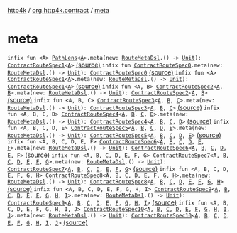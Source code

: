 [http4k](../index.md) / [org.http4k.contract](index.md) / [meta](./meta.md)

# meta

`infix fun <A> `[`PathLens`](../org.http4k.lens/-path-lens/index.md)`<`[`A`](meta.md#A)`>.meta(new: `[`RouteMetaDsl`](-route-meta-dsl/index.md)`.() -> `[`Unit`](https://kotlinlang.org/api/latest/jvm/stdlib/kotlin/-unit/index.html)`): `[`ContractRouteSpec1`](-contract-route-spec1/index.md)`<`[`A`](meta.md#A)`>` [(source)](https://github.com/http4k/http4k/blob/master/http4k-contract/src/main/kotlin/org/http4k/contract/extensions.kt#L43)
`infix fun `[`ContractRouteSpec0`](-contract-route-spec0/index.md)`.meta(new: `[`RouteMetaDsl`](-route-meta-dsl/index.md)`.() -> `[`Unit`](https://kotlinlang.org/api/latest/jvm/stdlib/kotlin/-unit/index.html)`): `[`ContractRouteSpec0`](-contract-route-spec0/index.md) [(source)](https://github.com/http4k/http4k/blob/master/http4k-contract/src/main/kotlin/org/http4k/contract/extensions.kt#L44)
`infix fun <A> `[`ContractRouteSpec1`](-contract-route-spec1/index.md)`<`[`A`](meta.md#A)`>.meta(new: `[`RouteMetaDsl`](-route-meta-dsl/index.md)`.() -> `[`Unit`](https://kotlinlang.org/api/latest/jvm/stdlib/kotlin/-unit/index.html)`): `[`ContractRouteSpec1`](-contract-route-spec1/index.md)`<`[`A`](meta.md#A)`>` [(source)](https://github.com/http4k/http4k/blob/master/http4k-contract/src/main/kotlin/org/http4k/contract/extensions.kt#L45)
`infix fun <A, B> `[`ContractRouteSpec2`](-contract-route-spec2/index.md)`<`[`A`](meta.md#A)`, `[`B`](meta.md#B)`>.meta(new: `[`RouteMetaDsl`](-route-meta-dsl/index.md)`.() -> `[`Unit`](https://kotlinlang.org/api/latest/jvm/stdlib/kotlin/-unit/index.html)`): `[`ContractRouteSpec2`](-contract-route-spec2/index.md)`<`[`A`](meta.md#A)`, `[`B`](meta.md#B)`>` [(source)](https://github.com/http4k/http4k/blob/master/http4k-contract/src/main/kotlin/org/http4k/contract/extensions.kt#L46)
`infix fun <A, B, C> `[`ContractRouteSpec3`](-contract-route-spec3/index.md)`<`[`A`](meta.md#A)`, `[`B`](meta.md#B)`, `[`C`](meta.md#C)`>.meta(new: `[`RouteMetaDsl`](-route-meta-dsl/index.md)`.() -> `[`Unit`](https://kotlinlang.org/api/latest/jvm/stdlib/kotlin/-unit/index.html)`): `[`ContractRouteSpec3`](-contract-route-spec3/index.md)`<`[`A`](meta.md#A)`, `[`B`](meta.md#B)`, `[`C`](meta.md#C)`>` [(source)](https://github.com/http4k/http4k/blob/master/http4k-contract/src/main/kotlin/org/http4k/contract/extensions.kt#L47)
`infix fun <A, B, C, D> `[`ContractRouteSpec4`](-contract-route-spec4/index.md)`<`[`A`](meta.md#A)`, `[`B`](meta.md#B)`, `[`C`](meta.md#C)`, `[`D`](meta.md#D)`>.meta(new: `[`RouteMetaDsl`](-route-meta-dsl/index.md)`.() -> `[`Unit`](https://kotlinlang.org/api/latest/jvm/stdlib/kotlin/-unit/index.html)`): `[`ContractRouteSpec4`](-contract-route-spec4/index.md)`<`[`A`](meta.md#A)`, `[`B`](meta.md#B)`, `[`C`](meta.md#C)`, `[`D`](meta.md#D)`>` [(source)](https://github.com/http4k/http4k/blob/master/http4k-contract/src/main/kotlin/org/http4k/contract/extensions.kt#L48)
`infix fun <A, B, C, D, E> `[`ContractRouteSpec5`](-contract-route-spec5/index.md)`<`[`A`](meta.md#A)`, `[`B`](meta.md#B)`, `[`C`](meta.md#C)`, `[`D`](meta.md#D)`, `[`E`](meta.md#E)`>.meta(new: `[`RouteMetaDsl`](-route-meta-dsl/index.md)`.() -> `[`Unit`](https://kotlinlang.org/api/latest/jvm/stdlib/kotlin/-unit/index.html)`): `[`ContractRouteSpec5`](-contract-route-spec5/index.md)`<`[`A`](meta.md#A)`, `[`B`](meta.md#B)`, `[`C`](meta.md#C)`, `[`D`](meta.md#D)`, `[`E`](meta.md#E)`>` [(source)](https://github.com/http4k/http4k/blob/master/http4k-contract/src/main/kotlin/org/http4k/contract/extensions.kt#L49)
`infix fun <A, B, C, D, E, F> `[`ContractRouteSpec6`](-contract-route-spec6/index.md)`<`[`A`](meta.md#A)`, `[`B`](meta.md#B)`, `[`C`](meta.md#C)`, `[`D`](meta.md#D)`, `[`E`](meta.md#E)`, `[`F`](meta.md#F)`>.meta(new: `[`RouteMetaDsl`](-route-meta-dsl/index.md)`.() -> `[`Unit`](https://kotlinlang.org/api/latest/jvm/stdlib/kotlin/-unit/index.html)`): `[`ContractRouteSpec6`](-contract-route-spec6/index.md)`<`[`A`](meta.md#A)`, `[`B`](meta.md#B)`, `[`C`](meta.md#C)`, `[`D`](meta.md#D)`, `[`E`](meta.md#E)`, `[`F`](meta.md#F)`>` [(source)](https://github.com/http4k/http4k/blob/master/http4k-contract/src/main/kotlin/org/http4k/contract/extensions.kt#L50)
`infix fun <A, B, C, D, E, F, G> `[`ContractRouteSpec7`](-contract-route-spec7/index.md)`<`[`A`](meta.md#A)`, `[`B`](meta.md#B)`, `[`C`](meta.md#C)`, `[`D`](meta.md#D)`, `[`E`](meta.md#E)`, `[`F`](meta.md#F)`, `[`G`](meta.md#G)`>.meta(new: `[`RouteMetaDsl`](-route-meta-dsl/index.md)`.() -> `[`Unit`](https://kotlinlang.org/api/latest/jvm/stdlib/kotlin/-unit/index.html)`): `[`ContractRouteSpec7`](-contract-route-spec7/index.md)`<`[`A`](meta.md#A)`, `[`B`](meta.md#B)`, `[`C`](meta.md#C)`, `[`D`](meta.md#D)`, `[`E`](meta.md#E)`, `[`F`](meta.md#F)`, `[`G`](meta.md#G)`>` [(source)](https://github.com/http4k/http4k/blob/master/http4k-contract/src/main/kotlin/org/http4k/contract/extensions.kt#L51)
`infix fun <A, B, C, D, E, F, G, H> `[`ContractRouteSpec8`](-contract-route-spec8/index.md)`<`[`A`](meta.md#A)`, `[`B`](meta.md#B)`, `[`C`](meta.md#C)`, `[`D`](meta.md#D)`, `[`E`](meta.md#E)`, `[`F`](meta.md#F)`, `[`G`](meta.md#G)`, `[`H`](meta.md#H)`>.meta(new: `[`RouteMetaDsl`](-route-meta-dsl/index.md)`.() -> `[`Unit`](https://kotlinlang.org/api/latest/jvm/stdlib/kotlin/-unit/index.html)`): `[`ContractRouteSpec8`](-contract-route-spec8/index.md)`<`[`A`](meta.md#A)`, `[`B`](meta.md#B)`, `[`C`](meta.md#C)`, `[`D`](meta.md#D)`, `[`E`](meta.md#E)`, `[`F`](meta.md#F)`, `[`G`](meta.md#G)`, `[`H`](meta.md#H)`>` [(source)](https://github.com/http4k/http4k/blob/master/http4k-contract/src/main/kotlin/org/http4k/contract/extensions.kt#L52)
`infix fun <A, B, C, D, E, F, G, H, I> `[`ContractRouteSpec9`](-contract-route-spec9/index.md)`<`[`A`](meta.md#A)`, `[`B`](meta.md#B)`, `[`C`](meta.md#C)`, `[`D`](meta.md#D)`, `[`E`](meta.md#E)`, `[`F`](meta.md#F)`, `[`G`](meta.md#G)`, `[`H`](meta.md#H)`, `[`I`](meta.md#I)`>.meta(new: `[`RouteMetaDsl`](-route-meta-dsl/index.md)`.() -> `[`Unit`](https://kotlinlang.org/api/latest/jvm/stdlib/kotlin/-unit/index.html)`): `[`ContractRouteSpec9`](-contract-route-spec9/index.md)`<`[`A`](meta.md#A)`, `[`B`](meta.md#B)`, `[`C`](meta.md#C)`, `[`D`](meta.md#D)`, `[`E`](meta.md#E)`, `[`F`](meta.md#F)`, `[`G`](meta.md#G)`, `[`H`](meta.md#H)`, `[`I`](meta.md#I)`>` [(source)](https://github.com/http4k/http4k/blob/master/http4k-contract/src/main/kotlin/org/http4k/contract/extensions.kt#L53)
`infix fun <A, B, C, D, E, F, G, H, I, J> `[`ContractRouteSpec10`](-contract-route-spec10/index.md)`<`[`A`](meta.md#A)`, `[`B`](meta.md#B)`, `[`C`](meta.md#C)`, `[`D`](meta.md#D)`, `[`E`](meta.md#E)`, `[`F`](meta.md#F)`, `[`G`](meta.md#G)`, `[`H`](meta.md#H)`, `[`I`](meta.md#I)`, `[`J`](meta.md#J)`>.meta(new: `[`RouteMetaDsl`](-route-meta-dsl/index.md)`.() -> `[`Unit`](https://kotlinlang.org/api/latest/jvm/stdlib/kotlin/-unit/index.html)`): `[`ContractRouteSpec10`](-contract-route-spec10/index.md)`<`[`A`](meta.md#A)`, `[`B`](meta.md#B)`, `[`C`](meta.md#C)`, `[`D`](meta.md#D)`, `[`E`](meta.md#E)`, `[`F`](meta.md#F)`, `[`G`](meta.md#G)`, `[`H`](meta.md#H)`, `[`I`](meta.md#I)`, `[`J`](meta.md#J)`>` [(source)](https://github.com/http4k/http4k/blob/master/http4k-contract/src/main/kotlin/org/http4k/contract/extensions.kt#L54)